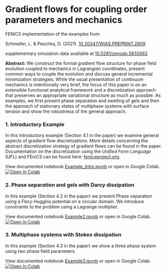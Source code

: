 
<h1>Gradient flows for coupling order parameters and mechanics</h1>

FENICS implementation of the examples from

Schmeller, L. & Peschka, D. (2021). [10.20347/WIAS.PREPRINT.2909](http://dx.doi.org/10.20347/WIAS.PREPRINT.2909)

supplementary simulation data available at [10.5281/zenodo.5832662](http://dx.doi.org/10.5281/zenodo.5832662)

**Abstract:** We construct the formal gradient flow structure for phase field evolution coupled to mechanics in Lagrangian coordinates, present common ways to couple the evolution and discuss general incremental minimization strategies. While the usual presentation of continuum mechanics is intentionally very brief, the focus of this paper is on an extensible functional analytical framework and a discretization approach that preserves an appropriate variational structure as much as possible. As examples, we first present phase separation and swelling of gels and then the approach of stationary states of multiphase systems with surface tension and show the robustness of the general approach.

<h3>1. Introductory Example</h3>

In this introductory example (Section 4.1 in the paper) we examine general aspects of gradient flow discretizations. More details concerning the abstract discretization strategy of gradient flows can be found in the paper. Documentation on the discretization using the *Unified Form Language* (UFL) and FEniCS can be found here: [fenicsproject.org](https://fenicsproject.org).

View documented notebook [Example_Intro.ipynb](colab/Example_Intro.ipynb) or open in Google Colab. [![Open In Colab](https://colab.research.google.com/assets/colab-badge.svg)](https://colab.research.google.com/github/schmellerl/gradient_flows_order_parameters_mechanics/blob/main/colab/Example_Intro.ipynb)

<h3>2. Phase separation and gels with Darcy dissipation </h3>

In this example (Section 4.2 in the paper) we present Phase separation using a Flory-Huggins potential on a circular domain. We introduce constraints to the problem using a Lagrange multiplier.
  
View documented notebook [Example2.ipynb](colab/Example2.ipynb) or open in Google Colab. [![Open In Colab](https://colab.research.google.com/assets/colab-badge.svg)](https://colab.research.google.com/github/schmellerl/gradient_flows_order_parameters_mechanics/blob/main/colab/Example2.ipynb)

<h3>3. Multiphase systems with Stokes dissipation </h3>

In this example (Section 4.3 in the paper) we show a three phase system using two phase field parameters. 
  
View documented notebook [Example3.ipynb](colab/Example3.ipynb) or open in Google Colab. [![Open In Colab](https://colab.research.google.com/assets/colab-badge.svg)](https://colab.research.google.com/github/schmellerl/gradient_flows_order_parameters_mechanics/blob/main/colab/Example3.ipynb)


